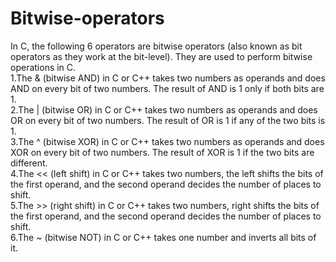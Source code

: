 # Bitwise-operators
In C, the following 6 operators are bitwise operators (also known as bit operators as they work at the bit-level). They are used to perform bitwise operations in C.<br>
1.The & (bitwise AND) in C or C++ takes two numbers as operands and does AND on every bit of two numbers. The result of AND is 1 only if both bits are 1. <br> 
2.The | (bitwise OR) in C or C++ takes two numbers as operands and does OR on every bit of two numbers. The result of OR is 1 if any of the two bits is 1.<br> 
3.The ^ (bitwise XOR) in C or C++ takes two numbers as operands and does XOR on every bit of two numbers. The result of XOR is 1 if the two bits are different.<br> 
4.The << (left shift) in C or C++ takes two numbers, the left shifts the bits of the first operand, and the second operand decides the number of places to shift. <br>
5.The >> (right shift) in C or C++ takes two numbers, right shifts the bits of the first operand, and the second operand decides the number of places to shift.<br> 
6.The ~ (bitwise NOT) in C or C++ takes one number and inverts all bits of it.<br>
